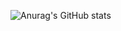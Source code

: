 ![Anurag's GitHub stats](https://github-readme-stats.vercel.app/api?Kris3131=anuraghazra&count_private=true&theme=radical)
